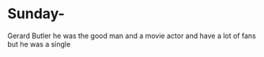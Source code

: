 # Sunday-
Gerard Butler he was the good man and a movie actor and have a lot of fans but he was a single
